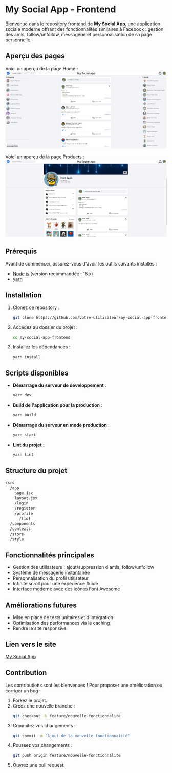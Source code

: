 # My Social App - Frontend

Bienvenue dans le repository frontend de **My Social App**, une application sociale moderne offrant des fonctionnalités similaires à Facebook : gestion des amis, follow/unfollow, messagerie et personnalisation de sa page personnelle.

## Aperçu des pages

Voici un aperçu de la page Home :
![Home](/public/Home.png)

Voici un aperçu de la page Products :
![Products](/public/Profile.png)

## Prérequis

Avant de commencer, assurez-vous d'avoir les outils suivants installés :

- [Node.js](https://nodejs.org/) (version recommandée : 18.x)
- [yarn](https://yarnpkg.com/)

## Installation

1. Clonez ce repository :
   ```bash
   git clone https://github.com/votre-utilisateur/my-social-app-frontend.git
   ```
2. Accédez au dossier du projet :
   ```bash
   cd my-social-app-frontend
   ```
3. Installez les dépendances :
   ```bash
   yarn install
   ```

## Scripts disponibles

- **Démarrage du serveur de développement** :
  ```bash
  yarn dev
  ```
- **Build de l'application pour la production** :
  ```bash
  yarn build
  ```
- **Démarrage du serveur en mode production** :
  ```bash
  yarn start
  ```
- **Lint du projet** :
  ```bash
  yarn lint
  ```

## Structure du projet

```
/src
  /app
    page.jsx
    layout.jsx
    /login
    /register
    /profile
      /[id]
  /components
  /contexts
  /store
  /style
```

## Fonctionnalités principales

- Gestion des utilisateurs : ajout/suppression d'amis, follow/unfollow
- Système de messagerie instantanée
- Personnalisation du profil utilisateur
- Infinite scroll pour une expérience fluide
- Interface moderne avec des icônes Font Awesome

## Améliorations futures

- Mise en place de tests unitaires et d'intégration
- Optimisation des performances via le caching
- Rendre le site responsive

## Lien vers le site

[My Social App](https://my-social-app-frontend.vercel.app/)

## Contribution

Les contributions sont les bienvenues ! Pour proposer une amélioration ou corriger un bug :

1. Forkez le projet.
2. Créez une nouvelle branche :
   ```bash
   git checkout -b feature/nouvelle-fonctionnalite
   ```
3. Commitez vos changements :
   ```bash
   git commit -m "Ajout de la nouvelle fonctionnalité"
   ```
4. Poussez vos changements :
   ```bash
   git push origin feature/nouvelle-fonctionnalite
   ```
5. Ouvrez une pull request.
